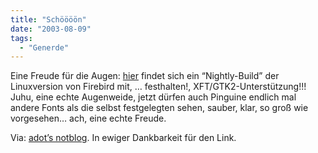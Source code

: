 ```yaml
---
title: "Schöööön"
date: "2003-08-09"
tags:
  - "Generde"
---
```


Eine Freude für die Augen: [hier](http://komodo.mozilla.org/pub/firebird/nightly/latest-trunk/ "Index of /pub/firebird/nightly/latest-trunk") findet sich ein “Nightly-Build” der Linuxversion von Firebird mit, … festhalten!, XFT/GTK2-Unterstützung!!! Juhu, eine echte Augenweide, jetzt dürfen auch Pinguine endlich mal andere Fonts als die selbst festgelegten sehen, sauber, klar, so groß wie vorgesehen… ach, eine echte Freude.

Via: [adot’s notblog](http://weblogs.mozillazine.org/asa/archives/003841.html). In ewiger Dankbarkeit für den Link.
